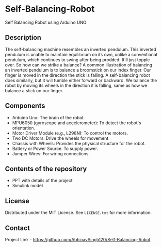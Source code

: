 # Self-Balancing-Robot
Self Balancing Robot using Arduino UNO

## Description

The self-balancing machine resembles an inverted pendulum. This inverted pendulum is unable to maintain equilibrium on its own, unlike a conventional pendulum, which continues to swing after being prodded. It'll just topple over. So how can we strike a balance? A common illustration of balancing an inverted pendulum is to balance a broomstick on our index finger. Our finger is moved in the direction the stick is falling. A self-balancing robot does similarly, but it will tumble either forward or backward. We balance the robot by moving its wheels in the direction it is falling, same as how we balance a stick on our finger.


## Components

- Arduino Uno: The brain of the robot.
- MPU6050 (gyroscope and accelerometer): To detect the robot's orientation.
- Motor Driver Module (e.g., L298N): To control the motors.
- Two DC Motors: Drive the wheels for movement.
- Chassis with Wheels: Provides the physical structure for the robot.
- Battery or Power Source: To supply power.
- Jumper Wires: For wiring connections.

## Contents of the repository
- PPT with details of the project
- Simulink model


## License
Distributed under the MIT License. See `LICENSE.txt` for more information.

## Contact

Project Link - https://github.com/AbhinavSingh120/Self-Balancing-Robot
